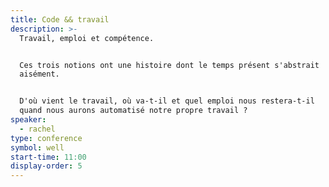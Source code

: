 ```yaml
---
title: Code && travail
description: >-
  Travail, emploi et compétence.


  Ces trois notions ont une histoire dont le temps présent s'abstrait
  aisément.


  D'où vient le travail, où va-t-il et quel emploi nous restera-t-il
  quand nous aurons automatisé notre propre travail ?
speaker:
  - rachel
type: conference
symbol: well
start-time: 11:00
display-order: 5
---
```

